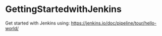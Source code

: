 # GettingStartedwithJenkins
Get started with Jenkins using: https://jenkins.io/doc/pipeline/tour/hello-world/
